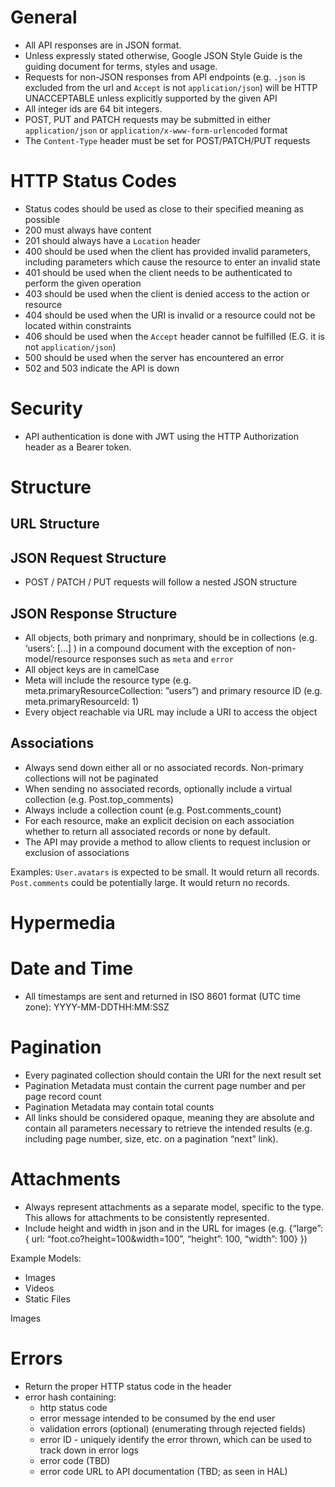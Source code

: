 # General

- All API responses are in JSON format.
- Unless expressly stated otherwise, Google JSON Style Guide is the guiding document for terms, styles and usage.
- Requests for non-JSON responses from API endpoints (e.g. `.json` is excluded from the url and `Accept` is not `application/json`) will be HTTP UNACCEPTABLE unless explicitly supported by the given API
- All integer ids are 64 bit integers.
- POST, PUT and PATCH requests may be submitted in either `application/json` or `application/x-www-form-urlencoded` format
- The `Content-Type` header must be set for POST/PATCH/PUT requests

# HTTP Status Codes

- Status codes should be used as close to their specified meaning as possible
- 200 must always have content
- 201 should always have a `Location` header
- 400 should be used when the client has provided invalid parameters, including parameters which cause the resource to enter an invalid state
- 401 should be used when the client needs to be authenticated to perform the given operation
- 403 should be used when the client is denied access to the action or resource
- 404 should be used when the URI is invalid or a resource could not be located within constraints
- 406 should be used when the `Accept` header cannot be fulfilled (E.G. it is not `application/json`)
- 500 should be used when the server has encountered an error
- 502 and 503 indicate the API is down


# Security

- API authentication is done with JWT using the HTTP Authorization header as a Bearer token.

# Structure



## URL Structure

## JSON Request Structure

- POST / PATCH / PUT requests will follow a nested JSON structure


## JSON Response Structure

- All objects, both primary and nonprimary, should be in collections (e.g. ‘users’: [...] ) in a compound document with the exception of non-model/resource responses such as `meta` and `error`
- All object keys are in camelCase
- Meta will include the resource type (e.g. meta.primaryResourceCollection: ”users”) and primary resource ID (e.g. meta.primaryResourceId: 1)
- Every object reachable via URL may include a URI to access the object

## Associations

- Always send down either all or no associated records. Non-primary collections will not be paginated
- When sending no associated records, optionally include a virtual collection (e.g. Post.top_comments)
- Always include a collection count (e.g. Post.comments_count)
- For each resource, make an explicit decision on each association whether to return all associated records or none by default.
- The API may provide a method to allow clients to request inclusion or exclusion of associations

Examples:
    `User.avatars` is expected to be small. It would return all records.
    `Post.comments` could be potentially large. It would return no records.

# Hypermedia

# Date and Time

- All timestamps are sent and returned in ISO 8601 format (UTC time zone): YYYY-MM-DDTHH:MM:SSZ

# Pagination

- Every paginated collection should contain the URI for the next result set
- Pagination Metadata must contain the current page number and per page record count
- Pagination Metadata may contain total counts
- All links should be considered opaque, meaning they are absolute and contain all parameters necessary to retrieve the intended results (e.g. including page number, size, etc. on a pagination “next” link).

# Attachments

- Always represent attachments as a separate model, specific to the type. This allows for attachments to be consistently represented.
- Include height and width in json and in the URL for images (e.g. {“large”: { url: “foot.co?height=100&width=100”, “height”: 100, “width”: 100} })

Example Models:
 - Images
 - Videos
 - Static Files


Images



# Errors

- Return the proper HTTP status code in the header
- error hash containing:
  - http status code
  - error message intended to be consumed by the end user
  - validation errors (optional) (enumerating through rejected fields)
  - error ID - uniquely identify the error thrown, which can be used to track down in error logs
  - error code (TBD)
  - error code URL to API documentation (TBD; as seen in HAL)
